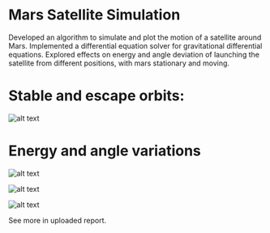 # Mars Satellite Simulation
Developed an algorithm to simulate and plot the motion of a satellite around Mars. 
Implemented a differential equation solver for gravitational differential equations. 
Explored effects on energy and angle deviation of launching the satellite from different positions, with mars stationary and moving.

# Stable and escape orbits:

![alt text](https://github.com/mhal1/Mars_Satellite/blob/master/Orbits.png?raw=true)

# Energy and angle variations

![alt text](https://github.com/mhal1/Mars_Satellite/blob/master/mars1.png?raw=true)

![alt text](https://github.com/mhal1/Mars_Satellite/blob/master/mars2.png?raw=true)

![alt text](https://github.com/mhal1/Mars_Satellite/blob/master/mars3.png?raw=true)

See more in uploaded report.
